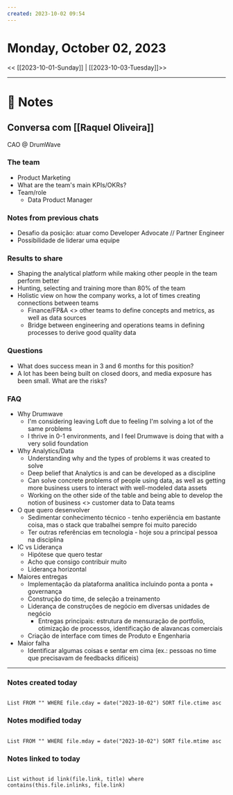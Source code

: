 ```yaml
---
created: 2023-10-02 09:54
---
```


# Monday, October 02, 2023

<< [[2023-10-01-Sunday]] | [[2023-10-03-Tuesday]]>>

---

# 📝 Notes
## Conversa com [[Raquel Oliveira]]
CAO @ DrumWave
### The team
- Product Marketing
- What are the team's main KPIs/OKRs?
- Team/role
	- Data Product Manager
### Notes from previous chats
- Desafio da posição: atuar como Developer Advocate // Partner Engineer
- Possibilidade de liderar uma equipe
### Results to share
- Shaping the analytical platform while making other people in the team perform better
- Hunting, selecting and training more than 80% of the team
- Holistic view on how the company works, a lot of times creating connections between teams
	- Finance/FP&A <> other teams to define concepts and metrics, as well as data sources
	- Bridge between engineering and operations teams in defining processes to derive good quality data
### Questions
- What does success mean in 3 and 6 months for this position?
- A lot has been being built on closed doors, and media exposure has been small. What are the risks?
### FAQ
- Why Drumwave
	- I'm considering leaving Loft due to feeling I'm solving a lot of the same problems
	- I thrive in 0-1 environments, and I feel Drumwave is doing that with a very solid foundation
- Why Analytics/Data
	- Understanding why and the types of problems it was created to solve
	- Deep belief that Analytics is and can be developed as a discipline
	- Can solve concrete problems of people using data, as well as getting more business users to interact with well-modeled data assets
	- Working on the other side of the table and being able to develop the notion of business <> customer data to Data teams
- O que quero desenvolver
	- Sedimentar conhecimento técnico - tenho experiência em bastante coisa, mas o stack que trabalhei sempre foi muito parecido
	- Ter outras referências em tecnologia - hoje sou a principal pessoa na disciplina
- IC vs Liderança
	- Hipótese que quero testar
	- Acho que consigo contribuir muito
	- Liderança horizontal
- Maiores entregas
	- Implementação da plataforma analítica incluindo ponta a ponta + governança
	- Construção do time, de seleção a treinamento
	- Liderança de construções de negócio em diversas unidades de negócio
		- Entregas principais: estrutura de mensuração de portfolio, otimização de processos, identificação de alavancas comerciais
	- Criação de interface com times de Produto e Engenharia
- Maior falha
	- Identificar algumas coisas e sentar em cima (ex.: pessoas no time que precisavam de feedbacks difíceis)

---

### Notes created today

```dataview

List FROM "" WHERE file.cday = date("2023-10-02") SORT file.ctime asc

```

### Notes modified today

```dataview

List FROM "" WHERE file.mday = date("2023-10-02") SORT file.mtime asc

```

### Notes linked to today

```dataview 

List without id link(file.link, title) where contains(this.file.inlinks, file.link)

```